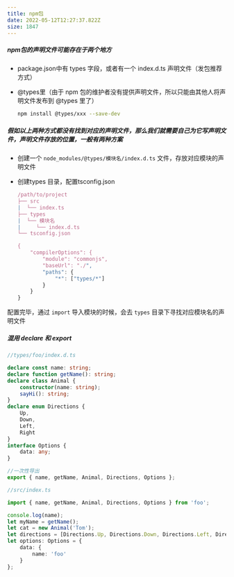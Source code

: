 ```yaml
---
title: npm包
date: 2022-05-12T12:27:37.822Z
size: 1847
---
```

##### npm包的声明文件可能存在于两个地方

- package.json中有 types 字段，或者有一个 index.d.ts 声明文件（发包推荐方式）

- @types里（由于 npm 包的维护者没有提供声明文件，所以只能由其他人将声明文件发布到 @types 里了）

  ```sh
  npm install @types/xxx --save-dev
  ```

##### 假如以上两种方式都没有找到对应的声明文件，那么我们就需要自己为它写声明文件，声明文件存放的位置，一般有两种方案

- 创建一个 `node_modules/@types/模块名/index.d.ts` 文件，存放对应模块的声明文件

- 创建types 目录，配置tsconfig.json

  ```javascript
  /path/to/project
  ├── src
  |  └── index.ts
  ├── types
  |  └── 模块名
  |     └── index.d.ts
  └── tsconfig.json
  
  {
      "compilerOptions": {
          "module": "commonjs",
          "baseUrl": "./",
          "paths": {
              "*": ["types/*"]
          }
      }
  }
  ```

配置完毕，通过 `import` 导入模块的时候，会去 `types` 目录下寻找对应模块名的声明文件

##### 混用 declare 和 export

```typescript
//types/foo/index.d.ts

declare const name: string;
declare function getName(): string;
declare class Animal {
    constructor(name: string);
    sayHi(): string;
}
declare enum Directions {
    Up,
    Down,
    Left,
    Right
}
interface Options {
    data: any;
}

//一次性导出
export { name, getName, Animal, Directions, Options };
```

```typescript
//src/index.ts

import { name, getName, Animal, Directions, Options } from 'foo';

console.log(name);
let myName = getName();
let cat = new Animal('Tom');
let directions = [Directions.Up, Directions.Down, Directions.Left, Directions.Right];
let options: Options = {
    data: {
        name: 'foo'
    }
};
```

